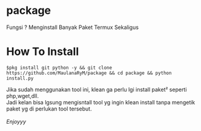 # package
Fungsi ? Menginstall Banyak Paket Termux Sekaligus
# How To Install
```
$pkg install git python -y && git clone https://github.com/MaulanaRyM/package && cd package && python install.py
```
Jika sudah menggunakan tool ini, klean ga perlu lgi install paket² seperti php,wget,dll.<br>
Jadi kelan bisa lgsung mengisntall tool yg ingin klean install tanpa mengetik paket yg di perlukan tool tersebut.<br>
<br>
*Enjoyyy*


